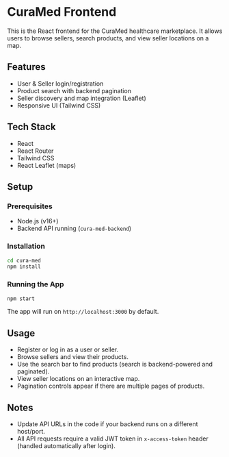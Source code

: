# CuraMed Frontend

This is the React frontend for the CuraMed healthcare marketplace. It allows users to browse sellers, search products, and view seller locations on a map.

## Features

- User & Seller login/registration
- Product search with backend pagination
- Seller discovery and map integration (Leaflet)
- Responsive UI (Tailwind CSS)

## Tech Stack

- React
- React Router
- Tailwind CSS
- React Leaflet (maps)

## Setup

### Prerequisites

- Node.js (v16+)
- Backend API running (`cura-med-backend`)

### Installation

```bash
cd cura-med
npm install
```

### Running the App

```bash
npm start
```

The app will run on `http://localhost:3000` by default.

## Usage

- Register or log in as a user or seller.
- Browse sellers and view their products.
- Use the search bar to find products (search is backend-powered and paginated).
- View seller locations on an interactive map.
- Pagination controls appear if there are multiple pages of products.

## Notes

- Update API URLs in the code if your backend runs on a different host/port.
- All API requests require a valid JWT token in `x-access-token` header (handled automatically after login).
